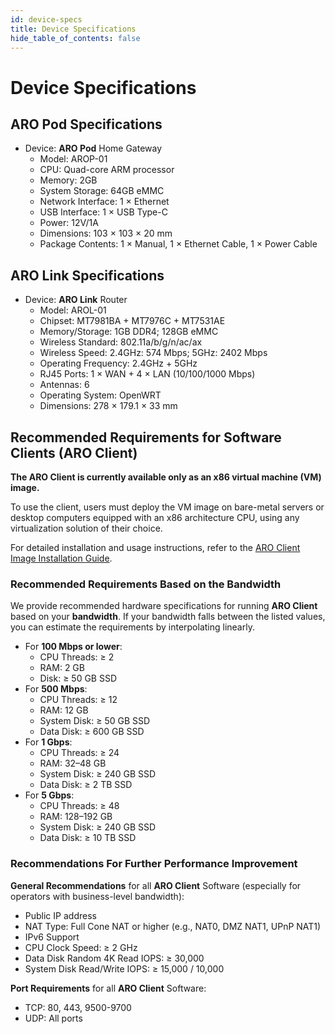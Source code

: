 ```yaml
---
id: device-specs
title: Device Specifications
hide_table_of_contents: false
---
```


# Device Specifications

## ARO Pod Specifications

- Device: **ARO Pod** Home Gateway
  - Model: AROP-01	 	
  - CPU: Quad-core ARM processor
  - Memory: 2GB
  - System Storage: 64GB eMMC
  - Network Interface: 1 × Ethernet
  - USB Interface: 1 × USB Type-C
  - Power: 12V/1A
  - Dimensions: 103 × 103 × 20 mm
  - Package Contents: 1 × Manual, 1 × Ethernet Cable, 1 × Power Cable 

## ARO Link Specifications

- Device: **ARO Link** Router
  - Model: AROL-01	 	
  - Chipset: MT7981BA + MT7976C + MT7531AE
  - Memory/Storage: 1GB DDR4; 128GB eMMC
  - Wireless Standard: 802.11a/b/g/n/ac/ax
  - Wireless Speed: 2.4GHz: 574 Mbps; 5GHz: 2402 Mbps
  - Operating Frequency: 2.4GHz + 5GHz
  - RJ45 Ports: 1 × WAN + 4 × LAN (10/100/1000 Mbps)
  - Antennas: 6
  - Operating System: OpenWRT
  - Dimensions: 278 × 179.1 × 33 mm

## Recommended Requirements for Software Clients (ARO Client)

**The ARO Client is currently available only as an x86 virtual machine (VM) image.**

To use the client, users must deploy the VM image on bare-metal servers or desktop computers equipped with an x86 architecture CPU, using any virtualization solution of their choice.

For detailed installation and usage instructions, refer to the [ARO Client Image Installation Guide](/docs/user-guides/software-setup.md).

### Recommended Requirements Based on the Bandwidth

We provide recommended hardware specifications for running **ARO Client** based on your **bandwidth**. If your bandwidth falls between the listed values, you can estimate the requirements by interpolating linearly.

- For **100 Mbps or lower**:
  - CPU Threads: ≥ 2
  - RAM: 2 GB
  - Disk: ≥ 50 GB SSD
- For **500 Mbps**:
  - CPU Threads: ≥ 12
  - RAM: 12 GB
  - System Disk: ≥ 50 GB SSD
  - Data Disk: ≥ 600 GB SSD
- For **1 Gbps**:
  - CPU Threads: ≥ 24
  - RAM: 32–48 GB
  - System Disk: ≥ 240 GB SSD
  - Data Disk: ≥ 2 TB SSD
- For **5 Gbps**:
  - CPU Threads: ≥ 48
  - RAM: 128–192 GB
  - System Disk: ≥ 240 GB SSD
  - Data Disk: ≥ 10 TB SSD

### Recommendations For Further Performance Improvement
  
**General Recommendations** for all **ARO Client** Software (especially for operators with business-level bandwidth):

- Public IP address
- NAT Type: Full Cone NAT or higher (e.g., NAT0, DMZ NAT1, UPnP NAT1)
- IPv6 Support
- CPU Clock Speed: ≥ 2 GHz
- Data Disk Random 4K Read IOPS: ≥ 30,000
- System Disk Read/Write IOPS: ≥ 15,000 / 10,000

**Port Requirements** for all **ARO Client** Software:

- TCP: 80, 443, 9500-9700
- UDP: All ports  